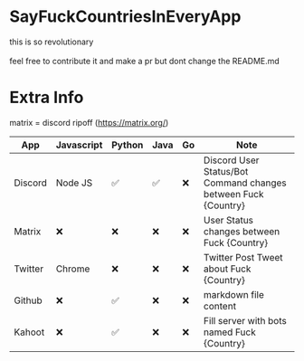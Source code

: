 # SayFuckCountriesInEveryApp

this is so revolutionary\
\
feel free to contribute it and make a pr but dont change the README.md

# Extra Info

matrix = discord ripoff (https://matrix.org/)

| App     | Javascript         | Python             | Java               | Go                  | Note                                                             |
|---------|--------------------|--------------------|--------------------|---------------------|------------------------------------------------------------------|
| Discord | Node JS            | :white_check_mark: | :white_check_mark: | :x:                 | Discord User Status/Bot Command changes between Fuck {Country}   |
| Matrix  | :x:                | :x:                | :x:                | :x:                 | User Status changes between Fuck {Country}                       |
| Twitter | Chrome             | :x:                | :x:                | :x:                 | Twitter Post Tweet about Fuck {Country}                          |
| Github  | :x:                | :white_check_mark: | :x:                | :x:                 | markdown file content                                            |
| Kahoot  | :x:                | :white_check_mark: | :x:                | :x:                 | Fill server with bots named Fuck {Country}                       |
